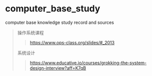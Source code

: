 # computer_base_study
computer base knowledge study record and sources
> 操作系统课程 
>> <https://www.ops-class.org/slides/#_2013>
>
>系统设计
>> <https://www.educative.io/courses/grokking-the-system-design-interview?aff=K7qB>